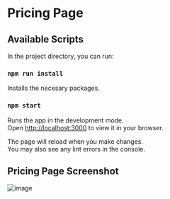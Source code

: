 # Pricing Page

## Available Scripts

In the project directory, you can run:

### `npm run install`

Installs the necesary packages.

### `npm start`

Runs the app in the development mode.\
Open [http://localhost:3000](http://localhost:3000) to view it in your browser.

The page will reload when you make changes.\
You may also see any lint errors in the console.

## Pricing Page Screenshot
![image](https://user-images.githubusercontent.com/99034743/188159764-e8d8251b-048e-4a97-862e-d31d4cd85ed4.png)
